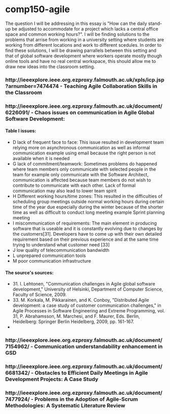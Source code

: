 # comp150-agile
The question I will be addressing in this essay is "How can the daily stand-up be adjusted to accommodate for a project which lacks a central office space and common working hours?". I will be finding solutions to the problems that arrise from working in a university setting where students are working from different locations and work to different scedules. In order to find these solutions, I will be drawing parrallels between this setting and that of global software development where workers operate mostly though online tools and have no real central workspace, this should allow me to draw new ideas into the classroom setting.

<h3>http://ieeexplore.ieee.org.ezproxy.falmouth.ac.uk/xpls/icp.jsp?arnumber=7474474 - Teaching Agile Collaboration Skills in the Classroom </h3>
<p></p>

<h3>http://ieeexplore.ieee.org.ezproxy.falmouth.ac.uk/document/6226091/ - Chaos issues on communication in Agile Global Software Development:</h3>
<p>
<h4>Table I issues:</h4>
<ul>
<li>D lack of frequent face to face: This issue resulted in development team relying more on asynchronous communication as well as informal communication example using email because the right person is not available when it is needed </li>
<li>G lack of commitment/teamwork: Sometimes problems do happened where team members only communicate with selected people in the team for example only communicate with the Software Architect, communication is affected because team members do not wish to contribute to communicate with each other. Lack of formal communication may also lead to lower team spirit </li>
<li>H Different working hours/time zones:  This resulted in the difficulties of scheduling group meetings outside normal working hours during certain time of the year due especially during the winter because of the shorter time as well as difficult to conduct long meeting example Sprint planning meeting</li>
<li>I miscommunication of requirements: The main element in producing software that is useable and it is constantly evolving due to changes by the customers[31]. Developers have to come up with their own detailed requirement based on their previous experience and at the same time trying to understand what customer need [33]</li>
<li>J low quality of telecommunication bandwidth</li>
<li>L unprepared communication tools</li>
<li>M poor communication infrastructure</li>
</ul>

<h4>The source's sources:</h4>
<ul>
<li>31. I. Lehtonen, "Communication challenges in Agile global software development," University of Helsinki, Department of Computer Science, Faculty of Science, 2009.</li>
<li>33. M. Korkala, M. Pikkarainen, and K. Conboy, "Distributed Agile development: a case study of customer communication challenges," in Agile Processes in Software Engineering and Extreme Programming, vol. 31, P. Abrahamsson, M. Marchesi, and F. Maurer, Eds. Berlin, Heidelberg: Springer Berlin Heidelberg, 2009, pp. 161-167.<li>
</ul>
</p>

<h3>http://ieeexplore.ieee.org.ezproxy.falmouth.ac.uk/document/7154962/ - Communication understandability enhancement in GSD</h3>
<p></p>

<h3>http://ieeexplore.ieee.org.ezproxy.falmouth.ac.uk/document/6681342/ - Obstacles to Efficient Daily Meetings in Agile Development Projects: A Case Study</h3>
<p></p>

<h3>http://ieeexplore.ieee.org.ezproxy.falmouth.ac.uk/document/7477924/ - Problems in the Adoption of Agile-Scrum Methodologies: A Systematic Literature Review</h3>
<p></p>
 
